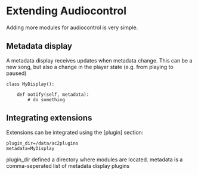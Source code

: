 # Extending Audiocontrol

Adding more modules for audiocontrol is very simple.

## Metadata display

A metadata display receives updates when metadata change. This can be a new song, but also a change in the player 
state (e.g. from playing to paused)

```
class MyDisplay():

    def notify(self, metadata):
        # do something 
```

## Integrating extensions

Extensions can be integrated using the \[plugin\] section:

```[plugins]
plugin_dir=/data/ac2plugins
metadata=MyDisplay
```

plugin_dir defined a directory where modules are located.
metadata is a comma-seperated list of metadata display plugins
